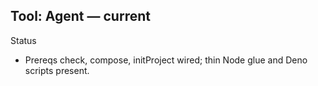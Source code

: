 ## Tool: Agent — current

Status
- Prereqs check, compose, initProject wired; thin Node glue and Deno scripts present.
